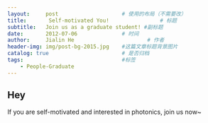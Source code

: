 ```yaml
---
layout:     post   				    # 使用的布局（不需要改）
title:       Self-motivated You! 				# 标题 
subtitle:   Join us as a graduate student! #副标题
date:       2012-07-06 				# 时间
author:     Jialin He						# 作者
header-img: img/post-bg-2015.jpg 	#这篇文章标题背景图片
catalog: true 						# 是否归档
tags:								#标签
    - People-Graduate
---
```




## Hey

If you are self-motivated and interested in photonics, join us now~
